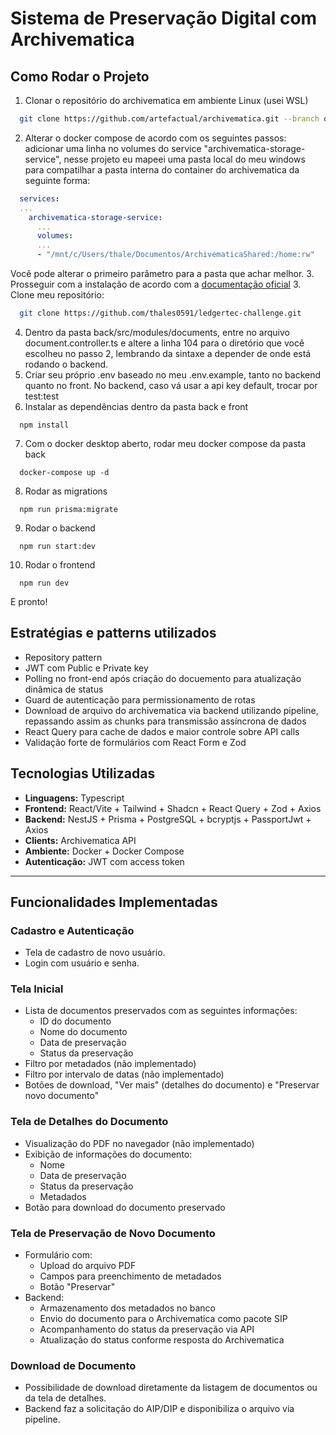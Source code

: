 # Sistema de Preservação Digital com Archivematica

## Como Rodar o Projeto

1. Clonar o repositório do archivematica em ambiente Linux (usei WSL)
``` bash 
  git clone https://github.com/artefactual/archivematica.git --branch qa/1.x --recurse-submodules
```
2. Alterar o docker compose de acordo com os seguintes passos: adicionar uma linha no volumes do service "archivematica-storage-service", nesse projeto eu mapeei uma pasta local do meu windows para compatilhar a pasta interna do container do archivematica da seguinte forma: 
``` docker-compose.yml
  services:
  ...
    archivematica-storage-service:
      ...
      volumes:
      ...
      - "/mnt/c/Users/thale/Documentos/ArchivematicaShared:/home:rw"
```
Você pode alterar o primeiro parâmetro para a pasta que achar melhor. 
3. Prosseguir com a instalação de acordo com a [documentação oficial](https://github.com/artefactual/archivematica/blob/qa/1.x/hack/README.md)
3. Clone meu repositório:
``` bash
  git clone https://github.com/thales0591/ledgertec-challenge.git
```
4. Dentro da pasta back/src/modules/documents, entre no arquivo document.controller.ts e altere a linha 104 para o diretório que você escolheu no passo 2, lembrando da sintaxe a depender de onde está rodando o backend.
5. Criar seu próprio .env baseado no meu .env.example, tanto no backend quanto no front. No backend, caso vá usar a api key default, trocar por test:test
6. Instalar as dependências dentro da pasta back e front
``` /back e /front
  npm install
```
7. Com o docker desktop aberto, rodar meu docker compose da pasta back
``` /back
  docker-compose up -d
```
8. Rodar as migrations
``` /back
  npm run prisma:migrate
```
9. Rodar o backend
``` /back
  npm run start:dev
```
10. Rodar o frontend
``` /front
  npm run dev
```
E pronto!

## Estratégias e patterns utilizados

- Repository pattern
- JWT com Public e Private key
- Polling no front-end após criação do docuemento para atualização dinâmica de status
- Guard de autenticação para permissionamento de rotas
- Download de arquivo do archivematica via backend utilizando pipeline, repassando assim as chunks para transmissão assíncrona de dados
- React Query para cache de dados e maior controle sobre API calls
- Validação forte de formulários com React Form e Zod

## Tecnologias Utilizadas
- **Linguagens:** Typescript
- **Frontend:** React/Vite + Tailwind + Shadcn + React Query + Zod + Axios
- **Backend:** NestJS + Prisma + PostgreSQL + bcryptjs + PassportJwt + Axios
- **Clients:** Archivematica API
- **Ambiente:** Docker + Docker Compose
- **Autenticação:** JWT com access token

---

## Funcionalidades Implementadas

### Cadastro e Autenticação

- Tela de cadastro de novo usuário.
- Login com usuário e senha.

### Tela Inicial

- Lista de documentos preservados com as seguintes informações:
  - ID do documento
  - Nome do documento
  - Data de preservação
  - Status da preservação
- Filtro por metadados (não implementado)
- Filtro por intervalo de datas (não implementado)
- Botões de download, "Ver mais" (detalhes do documento) e "Preservar novo documento"

### Tela de Detalhes do Documento

- Visualização do PDF no navegador (não implementado)
- Exibição de informações do documento:
  - Nome
  - Data de preservação
  - Status da preservação
  - Metadados
- Botão para download do documento preservado

### Tela de Preservação de Novo Documento

- Formulário com:
  - Upload do arquivo PDF
  - Campos para preenchimento de metadados
  - Botão "Preservar"
- Backend:
  - Armazenamento dos metadados no banco
  - Envio do documento para o Archivematica como pacote SIP
  - Acompanhamento do status da preservação via API
  - Atualização do status conforme resposta do Archivematica

### Download de Documento

- Possibilidade de download diretamente da listagem de documentos ou da tela de detalhes.
- Backend faz a solicitação do AIP/DIP e disponibiliza o arquivo via pipeline.
